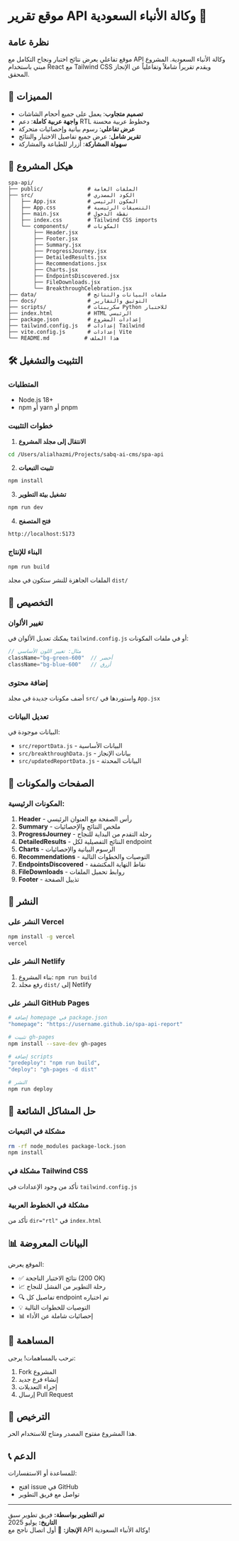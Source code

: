 # موقع تقرير API وكالة الأنباء السعودية 🎉

## نظرة عامة

موقع تفاعلي يعرض نتائج اختبار ونجاح التكامل مع API وكالة الأنباء السعودية. المشروع مبني باستخدام React مع Tailwind CSS ويقدم تقريراً شاملاً وتفاعلياً عن الإنجاز المحقق.

## 🚀 المميزات

- **تصميم متجاوب**: يعمل على جميع أحجام الشاشات
- **واجهة عربية كاملة**: دعم RTL وخطوط عربية محسنة
- **عرض تفاعلي**: رسوم بيانية وإحصائيات متحركة
- **تقرير شامل**: عرض جميع تفاصيل الاختبار والنتائج
- **سهولة المشاركة**: أزرار للطباعة والمشاركة

## 📁 هيكل المشروع

```
spa-api/
├── public/              # الملفات العامة
├── src/                 # الكود المصدري
│   ├── App.jsx          # المكون الرئيسي
│   ├── App.css          # التنسيقات الرئيسية
│   ├── main.jsx         # نقطة الدخول
│   ├── index.css        # Tailwind CSS imports
│   └── components/      # المكونات
│       ├── Header.jsx
│       ├── Footer.jsx
│       ├── Summary.jsx
│       ├── ProgressJourney.jsx
│       ├── DetailedResults.jsx
│       ├── Recommendations.jsx
│       ├── Charts.jsx
│       ├── EndpointsDiscovered.jsx
│       ├── FileDownloads.jsx
│       └── BreakthroughCelebration.jsx
├── data/                # ملفات البيانات والنتائج
├── docs/                # التوثيق والتقارير
├── scripts/             # سكريبتات Python للاختبار
├── index.html           # HTML الرئيسي
├── package.json         # إعدادات المشروع
├── tailwind.config.js   # إعدادات Tailwind
├── vite.config.js       # إعدادات Vite
└── README.md           # هذا الملف
```

## 🛠️ التثبيت والتشغيل

### المتطلبات
- Node.js 18+ 
- npm أو yarn أو pnpm

### خطوات التثبيت

1. **الانتقال إلى مجلد المشروع**
```bash
cd /Users/alialhazmi/Projects/sabq-ai-cms/spa-api
```

2. **تثبيت التبعيات**
```bash
npm install
```

3. **تشغيل بيئة التطوير**
```bash
npm run dev
```

4. **فتح المتصفح**
```
http://localhost:5173
```

### البناء للإنتاج

```bash
npm run build
```

الملفات الجاهزة للنشر ستكون في مجلد `dist/`

## 🎨 التخصيص

### تغيير الألوان
يمكنك تعديل الألوان في `tailwind.config.js` أو في ملفات المكونات:

```jsx
// مثال: تغيير اللون الأساسي
className="bg-green-600"  // أخضر
className="bg-blue-600"   // أزرق
```

### إضافة محتوى
أضف مكونات جديدة في مجلد `src/` واستوردها في `App.jsx`

### تعديل البيانات
البيانات موجودة في:
- `src/reportData.js` - البيانات الأساسية
- `src/breakthroughData.js` - بيانات الإنجاز
- `src/updatedReportData.js` - البيانات المحدثة

## 📱 الصفحات والمكونات

### المكونات الرئيسية:

1. **Header** - رأس الصفحة مع العنوان الرئيسي
2. **Summary** - ملخص النتائج والإحصائيات
3. **ProgressJourney** - رحلة التقدم من البداية للنجاح
4. **DetailedResults** - النتائج التفصيلية لكل endpoint
5. **Charts** - الرسوم البيانية والإحصائيات
6. **Recommendations** - التوصيات والخطوات التالية
7. **EndpointsDiscovered** - نقاط النهاية المكتشفة
8. **FileDownloads** - روابط تحميل الملفات
9. **Footer** - تذييل الصفحة

## 🚀 النشر

### النشر على Vercel
```bash
npm install -g vercel
vercel
```

### النشر على Netlify
1. بناء المشروع: `npm run build`
2. رفع مجلد `dist/` إلى Netlify

### النشر على GitHub Pages
```bash
# إضافة homepage في package.json
"homepage": "https://username.github.io/spa-api-report"

# تثبيت gh-pages
npm install --save-dev gh-pages

# إضافة scripts
"predeploy": "npm run build",
"deploy": "gh-pages -d dist"

# النشر
npm run deploy
```

## 🐛 حل المشاكل الشائعة

### مشكلة في التبعيات
```bash
rm -rf node_modules package-lock.json
npm install
```

### مشكلة في Tailwind CSS
تأكد من وجود الإعدادات في `tailwind.config.js`

### مشكلة في الخطوط العربية
تأكد من `dir="rtl"` في `index.html`

## 📊 البيانات المعروضة

الموقع يعرض:
- ✅ نتائج الاختبار الناجحة (200 OK)
- 📈 رحلة التطوير من الفشل للنجاح
- 🔍 تفاصيل كل endpoint تم اختباره
- 💡 التوصيات للخطوات التالية
- 📊 إحصائيات شاملة عن الأداء

## 🤝 المساهمة

نرحب بالمساهمات! يرجى:
1. Fork المشروع
2. إنشاء فرع جديد
3. إجراء التعديلات
4. إرسال Pull Request

## 📄 الترخيص

هذا المشروع مفتوح المصدر ومتاح للاستخدام الحر.

## 📞 الدعم

للمساعدة أو الاستفسارات:
- افتح issue في GitHub
- تواصل مع فريق التطوير

---

**تم التطوير بواسطة:** فريق تطوير سبق  
**التاريخ:** يوليو 2025  
**الإنجاز:** 🎉 أول اتصال ناجح مع API وكالة الأنباء السعودية!